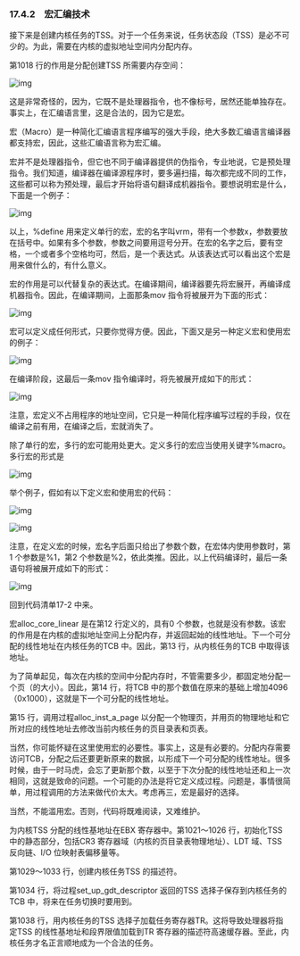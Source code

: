 ### 17.4.2　宏汇编技术

接下来是创建内核任务的TSS。对于一个任务来说，任务状态段（TSS）是必不可少的。为此，需要在内核的虚拟地址空间内分配内存。

第1018 行的作用是分配创建TSS 所需要内存空间：

![img](../0-Assets/Epubook/x86汇编语言从实模式到保护模式_李忠_等_Z_Library/images/00756.jpeg)

这是非常奇怪的，因为，它既不是处理器指令，也不像标号，居然还能单独存在。事实上，在汇编语言里，这是合法的，因为它是宏。

宏（Macro）是一种简化汇编语言程序编写的强大手段，绝大多数汇编语言编译器都支持宏，因此，这些汇编语言称为宏汇编。

宏并不是处理器指令，但它也不同于编译器提供的伪指令，专业地说，它是预处理指令。我们知道，编译器在编译源程序时，要多遍扫描，每次都完成不同的工作，这些都可以称为预处理，最后才开始将语句翻译成机器指令。要想说明宏是什么，下面是一个例子：

![img](../0-Assets/Epubook/x86汇编语言从实模式到保护模式_李忠_等_Z_Library/images/00757.jpeg)

以上，%define 用来定义单行的宏，宏的名字叫vrm，带有一个参数x，参数要放在括号中。如果有多个参数，参数之间要用逗号分开。在宏的名字之后，要有空格，一个或者多个空格均可，然后，是一个表达式。从该表达式可以看出这个宏是用来做什么的，有什么意义。

宏的作用是可以代替复杂的表达式。在编译期间，编译器要先将宏展开，再编译成机器指令。因此，在编译期间，上面那条mov 指令将被展开为下面的形式：

![img](../0-Assets/Epubook/x86汇编语言从实模式到保护模式_李忠_等_Z_Library/images/00758.jpeg)

宏可以定义成任何形式，只要你觉得方便。因此，下面又是另一种定义宏和使用宏的例子：

![img](../0-Assets/Epubook/x86汇编语言从实模式到保护模式_李忠_等_Z_Library/images/00759.jpeg)

在编译阶段，这最后一条mov 指令编译时，将先被展开成如下的形式：

![img](../0-Assets/Epubook/x86汇编语言从实模式到保护模式_李忠_等_Z_Library/images/00760.jpeg)

注意，宏定义不占用程序的地址空间，它只是一种简化程序编写过程的手段，仅在编译之前有用，在编译之后，宏就消失了。

除了单行的宏，多行的宏可能用处更大。定义多行的宏应当使用关键字%macro。多行宏的形式是

![img](../0-Assets/Epubook/x86汇编语言从实模式到保护模式_李忠_等_Z_Library/images/00761.jpeg)

举个例子，假如有以下定义宏和使用宏的代码：

![img](../0-Assets/Epubook/x86汇编语言从实模式到保护模式_李忠_等_Z_Library/images/00762.jpeg)

![img](../0-Assets/Epubook/x86汇编语言从实模式到保护模式_李忠_等_Z_Library/images/00763.jpeg)

注意，在定义宏的时候，宏名字后面只给出了参数个数，在宏体内使用参数时，第1 个参数是%1，第2 个参数是%2，依此类推。因此，以上代码编译时，最后一条语句将被展开成如下的形式：

![img](../0-Assets/Epubook/x86汇编语言从实模式到保护模式_李忠_等_Z_Library/images/00764.jpeg)

回到代码清单17-2 中来。

宏alloc_core_linear 是在第12 行定义的，具有0 个参数，也就是没有参数。该宏的作用是在内核的虚拟地址空间上分配内存，并返回起始的线性地址。下一个可分配的线性地址在内核任务的TCB 中。因此，第13 行，从内核任务的TCB 中取得该地址。

为了简单起见，每次在内核的空间中分配内存时，不管需要多少，都固定地分配一个页（的大小）。因此，第14 行，将TCB 中的那个数值在原来的基础上增加4096（0x1000），这就是下一个可分配的线性地址。

第15 行，调用过程alloc_inst_a_page 以分配一个物理页，并用页的物理地址和它所对应的线性地址去修改当前内核任务的页目录表和页表。

当然，你可能怀疑在这里使用宏的必要性。事实上，这是有必要的。分配内存需要访问TCB，分配之后还要更新原来的数据，以形成下一个可分配的线性地址。很多时候，由于一时马虎，会忘了更新那个数，以至于下次分配的线性地址还和上一次相同，这就是致命的问题。一个可能的办法是将它定义成过程。问题是，事情很简单，用过程调用的方法来做代价太大。考虑再三，宏是最好的选择。

当然，不能滥用宏。否则，代码将既难阅读，又难维护。

为内核TSS 分配的线性基地址在EBX 寄存器中。第1021～1026 行，初始化TSS 中的静态部分，包括CR3 寄存器域（内核的页目录表物理地址）、LDT 域、TSS 反向链、I/O 位映射表偏移量等。

第1029～1033 行，创建内核任务TSS 的描述符。

第1034 行，将过程set_up_gdt_descriptor 返回的TSS 选择子保存到内核任务的TCB 中，将来在任务切换时要用到。

第1038 行，用内核任务的TSS 选择子加载任务寄存器TR。这将导致处理器将指定TSS 的线性基地址和段界限值加载到TR 寄存器的描述符高速缓存器。至此，内核任务才名正言顺地成为一个合法的任务。